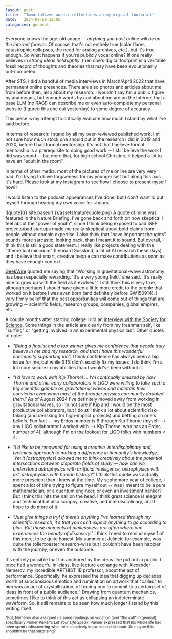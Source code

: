 ```yaml
---
layout: post
title:  "Immortalized words: reflections on my digital footprint"
date:   2024-08-08 19:05
categories: general
---
```


Everyone knows the age-old adage -- *anything you post online will be on the Internet forever*. Of course, that's not entirely true (solar flares, catastrophic collapses, the need for analog archives, etc.), but it's true enough. So what happens if you're publicly vocal online? If one really believes in *strong ideas held lightly*, then one's digital footprint is a veritable fossil record of thoughts and theories that may have been evolutionarily out-competed.

After STS, I did a handful of media interviews in March/April 2022 that have permanent online presences. There are also photos and articles about me from before then, also about my research. I wouldn't say I'm a public figure by any means, but enough words by and about me are on the Internet that a base LLM (no RAG!) can describe me or even auto-complete my personal website (figured this one out yesterday) to some degree of accuracy.

This piece is my attempt to critically evaluate how much I stand by what I've said before.

In terms of research: I stand by all my peer-reviewed published work. I'm not sure how much stock one should put in the research I did in 2019 and 2020, before I had formal mentorship. It's not that I believe formal mentorship is a prerequisite to doing good work -- I still believe the work I did was sound -- but more that, for high school Christine, it helped a lot to have an "adult in the room".

In terms of other media: most of the pictures of me online are very very bad. I'm trying to have forgiveness for my younger self but along this axis it's hard. Please look at my Instagram to see how I choose to present myself now!!

I would listen to the podcast appearances I've done, but I don't want to put myself through hearing my own voice for ~hours. 

![quote]({{ site.baseurl }}/assets/naturequote.png)
A quote of mine was featured in the Nature Briefing. I've gone back and forth on how skeptical I feel about the "power of youth", since I think being exposed to bad ISEF projects/bad startups made me really skeptical about bold claims from people without domain expertise. I also think that "have important thoughts" sounds more sarcastic, looking back, than I meant it to sound. But overall, I think this is still a good statement. I really like projects dealing with the "theoretical minimum" (Leonard Susskind, a lot of AI research these days) and I believe that smart, creative people can make contributions as soon as they have enough context.

[GeekWire](https://www.geekwire.com/2022/seattle-area-high-school-senior-wins-250000-award-for-gravitational-wave-research/) quoted me saying that "Working in gravitational-wave astronomy has been especially rewarding. 'It’s a very young field,' she said. 'It’s really nice to grow up with the field as it evolves.'" I still think this is very true, although perhaps I should have given a little more credit to the people that worked on it before I was even born (and definitely before GW150914). I very firmly belief that the best opportunities will come out of things that are growing -- scientific fields, research groups, companies, global empires, etc.

A couple months after starting college I did an [interview with the Society for Science](https://www.societyforscience.org/blog/five-questions-with-christine-ye-the-1st-place-winner-of-the-2022-regeneron-science-talent-search/). Some things in the article are clearly from my freshman self, like "surfing" or "getting involved in an experimental physics lab". Other quotes of note:
- *"Being a finalist and a top winner gives me confidence that people truly believe in me and my research, and that I have this wonderful community supporting me".* I think confidence has always been a big issue for me, but while STS didn't exactly fix my issues, I do think I'm a lot more secure in my abilities than I would've been without it.

- *"I’d love to work with Kip Thorne! ... I’m continually amazed by how Thorne and other early collaborators in LIGO were willing to take such a big scientific gamble on gravitational waves and maintain their conviction even when most of the broader physics community doubted them."* As of August 2024 I've definitely moved away from working in gravitational waves, so I'm not sure if Kip and I would be the most productive collaborators, but I do still think a lot about scientific risk-taking (and derisking for high-impact projects) and betting on one's beliefs. Fun fact -- my Erdos number is 6 through Kip Thorne (myself --> any LIGO collaborator I worked with --> Kip Thorne, who has an Erdos number of 4), although I'm on the lookout for LIGO folks with numbers < 4.

- *"I’d like to be renowned for using a creative, interdisciplinary and technical approach to making a difference in humanity’s knowledge...  Yet it [astrophysics] allowed me to think creatively about the potential intersections between disparate fields of study _—_ how can we understand astrophysics with artificial intelligence, astrophysics with art, astrophysics with human history?"* I think this quote was actually more prescient than I knew at the time. My sophomore year of college, I spent a lot of time trying to figure myself out -- was I meant to be a pure mathematician, or a quantum engineer, or even an investment banker? But I think this hits the nail on the head. I think great science is elegant and technical but also scrappy, creative, and interdisciplinary, and I hope to do more of it.

- *"Just give things a try! If there’s anything I’ve learned through my scientific research, it’s that you can’t expect anything to go according to plan. But those moments of aimlessness are often where one experiences the beauty of discovery."* I think I need to remind myself of this more, to be quite honest. My summer at Jelinek, for example, was quite the rollercoaster research-wise but I couldn't have been happier with the journey, or even the outcome.

It's entirely possible that I'm anchored by the ideas I've put out in public. I once had a wonderful in-class, live-lecture exchange with Alexander Nemerov, my incredible ARTHIST 1B professor, about the act of performance. Specifically, he expressed the idea that digging up decades' worth of subconscious emotion and rumination on artwork that "called" to him was an act of crystallization, of forcing one to commit to a certain set of ideas in front of a public audience.^ Drawing from quantum mechanics, sometimes I like to think of this act as collapsing an indeterminate waveform. So, it still remains to be seen how much longer I stand by this writing itself.



<sub> ^But, Nemerov also assigned us some readings on vocation (and "the call" in general), specifically Parker Palker's *Let Your Life Speak*. Palmer expressed that his whole life had been spent rediscovering what he instinctively knew since childhood. So maybe this shouldn't be that surprising? </sub>